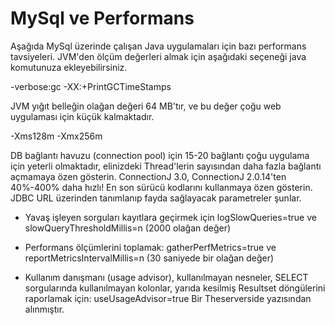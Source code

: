 # MySql ve Performans

Aşağıda MySql üzerinde çalışan Java uygulamaları için bazı performans
tavsiyeleri.  JVM'den ölçüm değerleri almak için aşağıdaki seçeneği
java komutunuza ekleyebilirsiniz.

-verbose:gc -XX:+PrintGCTimeStamps

JVM yığıt belleğin olağan değeri 64 MB'tır, ve bu değer çoğu web
uygulaması için küçük kalmaktadır.

-Xms128m -Xmx256m

DB bağlantı havuzu (connection pool) için 15-20 bağlantı çoğu uygulama
için yeterli olmaktadır, elinizdeki Thread'lerin sayısından daha fazla
bağlantı açmamaya özen gösterin.  ConnectionJ 3.0, ConnectionJ
2.0.14'ten 40%-400% daha hızlı! En son sürücü kodlarını kullanmaya
özen gösterin.  JDBC URL üzerinden tanımlanıp fayda sağlayacak
parametreler şunlar.

* Yavaş işleyen sorguları kayıtlara geçirmek için logSlowQueries=true
ve slowQueryThresholdMillis=n (2000 olağan değer)

* Performans ölçümlerini toplamak: gatherPerfMetrics=true ve
reportMetricsIntervalMillis=n (30 saniyede bir olağan değer)

* Kullanım danışmanı (usage advisor), kullanılmayan nesneler, SELECT
sorgularında kullanılmayan kolonlar, yarıda kesilmiş Resultset
döngülerini raporlamak için: useUsageAdvisor=true Bir Theserverside
yazısından alınmıştır.




